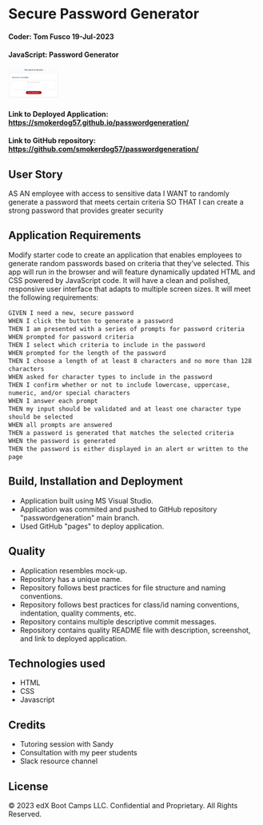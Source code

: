 # Secure Password Generator

#### Coder: Tom Fusco 19-Jul-2023
#### JavaScript: Password Generator

<img src="./Assets/images/03-javascript-homework-demo.png" width=20%>

#### Link to Deployed Application:  https://smokerdog57.github.io/passwordgeneration/
#### Link to GitHub repository:     https://github.com/smokerdog57/passwordgeneration/

## User Story

AS AN employee with access to sensitive data
I WANT to randomly generate a password that meets certain criteria
SO THAT I can create a strong password that provides greater security


## Application Requirements

Modify starter code to create an application that enables employees to generate random passwords based on criteria that they’ve selected. This app will run in the browser and will feature dynamically updated HTML and CSS powered by JavaScript code. It will have a clean and polished, responsive user interface that adapts to multiple screen sizes. It will meet the following requirements:

    GIVEN I need a new, secure password
    WHEN I click the button to generate a password
    THEN I am presented with a series of prompts for password criteria
    WHEN prompted for password criteria
    THEN I select which criteria to include in the password
    WHEN prompted for the length of the password
    THEN I choose a length of at least 8 characters and no more than 128 characters
    WHEN asked for character types to include in the password
    THEN I confirm whether or not to include lowercase, uppercase, numeric, and/or special characters
    WHEN I answer each prompt
    THEN my input should be validated and at least one character type should be selected
    WHEN all prompts are answered
    THEN a password is generated that matches the selected criteria
    WHEN the password is generated
    THEN the password is either displayed in an alert or written to the page

## Build, Installation and Deployment

 * Application built using MS Visual Studio.
 * Application was commited and pushed to GitHub repository "passwordgeneration" main branch.
 * Used GitHub "pages" to deploy application.

## Quality

* Application resembles mock-up.
* Repository has a unique name.
* Repository follows best practices for file structure and naming conventions.
* Repository follows best practices for class/id naming conventions, indentation, quality comments, etc.
* Repository contains multiple descriptive commit messages.
* Repository contains quality README file with description, screenshot, and link to deployed application.

## Technologies used

 * HTML
 * CSS
 * Javascript

## Credits

 * Tutoring session with Sandy
 * Consultation with my peer students
 * Slack resource channel

## License

© 2023 edX Boot Camps LLC. Confidential and Proprietary. All Rights Reserved.